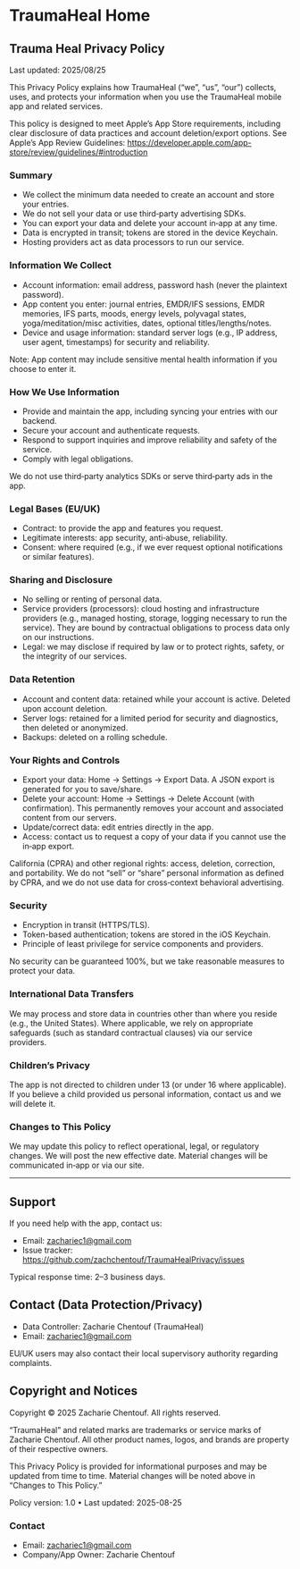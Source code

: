 # TraumaHeal Home

## Trauma Heal Privacy Policy

Last updated: 2025/08/25

This Privacy Policy explains how TraumaHeal (“we”, “us”, “our”) collects, uses, and protects your information when you use the TraumaHeal mobile app and related services.

This policy is designed to meet Apple’s App Store requirements, including clear disclosure of data practices and account deletion/export options. See Apple’s App Review Guidelines: https://developer.apple.com/app-store/review/guidelines/#introduction

### Summary
- We collect the minimum data needed to create an account and store your entries.
- We do not sell your data or use third‑party advertising SDKs.
- You can export your data and delete your account in‑app at any time.
- Data is encrypted in transit; tokens are stored in the device Keychain.
- Hosting providers act as data processors to run our service.

### Information We Collect
- Account information: email address, password hash (never the plaintext password).
- App content you enter: journal entries, EMDR/IFS sessions, EMDR memories, IFS parts, moods, energy levels, polyvagal states, yoga/meditation/misc activities, dates, optional titles/lengths/notes.
- Device and usage information: standard server logs (e.g., IP address, user agent, timestamps) for security and reliability.

Note: App content may include sensitive mental health information if you choose to enter it.

### How We Use Information
- Provide and maintain the app, including syncing your entries with our backend.
- Secure your account and authenticate requests.
- Respond to support inquiries and improve reliability and safety of the service.
- Comply with legal obligations.

We do not use third‑party analytics SDKs or serve third‑party ads in the app.

### Legal Bases (EU/UK)
- Contract: to provide the app and features you request.
- Legitimate interests: app security, anti‑abuse, reliability.
- Consent: where required (e.g., if we ever request optional notifications or similar features).

### Sharing and Disclosure
- No selling or renting of personal data.
- Service providers (processors): cloud hosting and infrastructure providers (e.g., managed hosting, storage, logging necessary to run the service). They are bound by contractual obligations to process data only on our instructions.
- Legal: we may disclose if required by law or to protect rights, safety, or the integrity of our services.

### Data Retention
- Account and content data: retained while your account is active. Deleted upon account deletion.
- Server logs: retained for a limited period for security and diagnostics, then deleted or anonymized.
- Backups: deleted on a rolling schedule.

### Your Rights and Controls
- Export your data: Home → Settings → Export Data. A JSON export is generated for you to save/share.
- Delete your account: Home → Settings → Delete Account (with confirmation). This permanently removes your account and associated content from our servers.
- Update/correct data: edit entries directly in the app.
- Access: contact us to request a copy of your data if you cannot use the in‑app export.

California (CPRA) and other regional rights: access, deletion, correction, and portability. We do not “sell” or “share” personal information as defined by CPRA, and we do not use data for cross‑context behavioral advertising.

### Security
- Encryption in transit (HTTPS/TLS).
- Token-based authentication; tokens are stored in the iOS Keychain.
- Principle of least privilege for service components and providers.

No security can be guaranteed 100%, but we take reasonable measures to protect your data.

### International Data Transfers
We may process and store data in countries other than where you reside (e.g., the United States). Where applicable, we rely on appropriate safeguards (such as standard contractual clauses) via our service providers.

### Children’s Privacy
The app is not directed to children under 13 (or under 16 where applicable). If you believe a child provided us personal information, contact us and we will delete it.

### Changes to This Policy
We may update this policy to reflect operational, legal, or regulatory changes. We will post the new effective date. Material changes will be communicated in‑app or via our site.


---

## Support

If you need help with the app, contact us:
- Email: zachariec1@gmail.com
- Issue tracker: https://github.com/zachchentouf/TraumaHealPrivacy/issues

Typical response time: 2–3 business days.

## Contact (Data Protection/Privacy)

- Data Controller: Zacharie Chentouf (TraumaHeal)
- Email: zachariec1@gmail.com

EU/UK users may also contact their local supervisory authority regarding complaints.

## Copyright and Notices

Copyright © 2025 Zacharie Chentouf. All rights reserved.

“TraumaHeal” and related marks are trademarks or service marks of Zacharie Chentouf. All other product names, logos, and brands are property of their respective owners.

This Privacy Policy is provided for informational purposes and may be updated from time to time. Material changes will be noted above in “Changes to This Policy.”

Policy version: 1.0 • Last updated: 2025-08-25

### Contact
- Email: zachariec1@gmail.com
- Company/App Owner: Zacharie Chentouf
